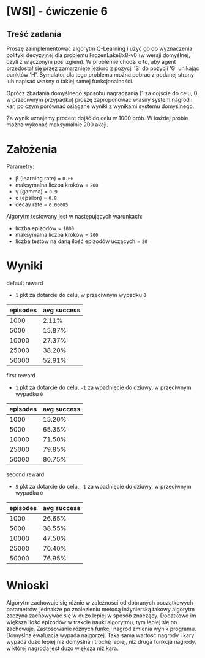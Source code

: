 # [WSI] - ćwiczenie 6

## Treść zadania
Proszę zaimplementować algorytm Q-Learning i użyć go do wyznaczenia polityki decyzyjnej dla problemu FrozenLake8x8-v0 (w wersji domyślnej, czyli z włączonym poślizgiem). W problemie chodzi o to, aby agent przedostał się przez zamarznięte jezioro z pozycji 'S' do pozycji 'G' unikając punktów 'H'. Symulator dla tego problemu można pobrać z podanej strony lub napisać własny o takiej samej funkcjonalności.

Oprócz zbadania domyślnego sposobu nagradzania (1 za dojście do celu, 0 w przeciwnym przypadku) proszę zaproponować własny system nagród i kar, po czym porównać osiągane wyniki z wynikami systemu domyślnego.

Za wynik uznajemy procent dojść do celu w 1000 prób. W każdej próbie można wykonać maksymalnie 200 akcji.

# Założenia

Parametry:
- β (learning rate) = `0.06`
- maksymalna liczba kroków = `200`
- γ (gamma) = `0.9`
- ε (epsilon) = `0.8`
- decay rate = `0.00005`

Algorytm testowany jest w następujących warunkach:
- liczba epizodów = `1000`
- maksymalna liczba kroków = `200`
- liczba testów na daną ilość epizodów uczących = `30`

# Wyniki

default reward
- `1` pkt za dotarcie do celu, w przeciwnym wypadku `0`

episodes | avg success
---------|------------
 1000    | 2.11%
 5000    | 15.87%
 10000   | 27.37%
 25000   | 38.20%
 50000   | 52.91%


first reward
- `1` pkt za dotarcie do celu, `-1` za wpadnięcie do dziuwy, w przeciwnym wypadku `0`

episodes | avg success
---------|------------
 1000    | 15.20%
 5000    | 65.35%
 10000   | 71.50%
 25000   | 79.85%
 50000   | 80.75%

second reward
- `5` pkt za dotarcie do celu, `-1` za wpadnięcie do dziuwy, w przeciwnym wypadku `0`

episodes | avg success
---------|------------
 1000    | 26.65%
 5000    | 38.55%
 10000   | 47.50%
 25000   | 70.40%
 50000   | 76.95%

# Wnioski

Algorytm zachowuje się różnie w zależności od dobranych początkowych parametrów, jednakże po znalezieniu metodą inżynierską takowy algorytm zaczyna zachowywać się w dużo lepiej w sposób znaczący. Dodatkowo im większa ilość epizodów w trakcie nauki algorytmu, tym lepiej się on zachowuje. Zastosowanie różnych funkcji nagród zmienia wynik programu. Domyślna ewaluacja wypada najgorzej. Taka sama wartość nagrody i kary wypada dużo lepiej niż domyślna i trochę lepiej, niż druga funkcja nagrody, w której nagroda jest dużo większa niż kara.